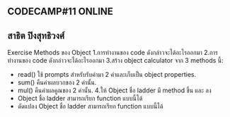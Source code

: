CODECAMP#11 ONLINE
---------------------------
สาธิต ปิงสุทธิวงศ์
---------------------------
Exercise Methods ของ Object
1.การทำงานของ code ดังกล่าวจะได้อะไรออกมา
2.การทำงานของ code ดังกล่าวจะได้อะไรออกมา
3.สร้าง object calculator จาก 3 methods นี้:
- read() ใช้ prompts สำหรับรับค่ามา 2 ค่าและเก็บเป็น object properties.
- sum() คืนค่าผลบวกของ 2 ค่านั้น.
- mul() คืนค่าผลคูณของ 2 ค่านั้น.
4.ให้ Object ชื่อ ladder มี method ขึ้น และ ลง
- Object ชื่อ ladder สามารถเรียก function แบบนี้ได้
- ดัดแปลง Object ชื่อ ladder สามารถเรียก function แบบนี้ได้
